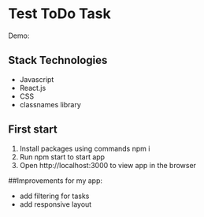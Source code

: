 # Test ToDo Task

Demo:

## Stack Technologies
- Javascript
- React.js
- CSS
- classnames library

## First start
1. Install packages using commands npm i
2. Run npm start to start app
3. Open http://localhost:3000 to view app in the browser

##Improvements for my app:
- add filtering for tasks
- add responsive layout